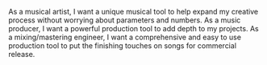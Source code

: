 As a musical artist, I want a unique musical tool to help expand my creative process without worrying about parameters and numbers.
As a music producer, I want a powerful production tool to add depth to my projects.
As a mixing/mastering engineer, I want a comprehensive and easy to use production tool to put the finishing touches on songs for commercial release.
